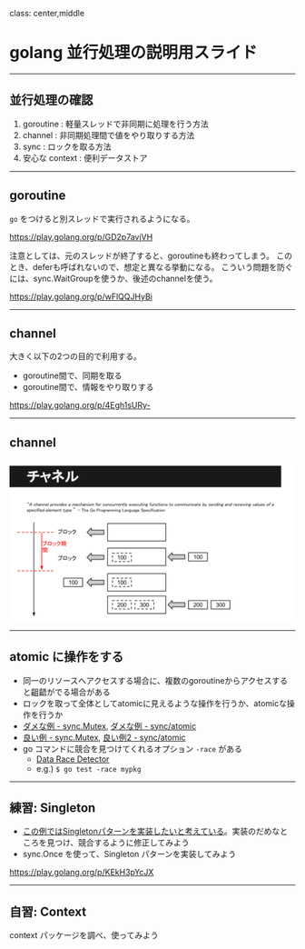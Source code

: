class: center,middle

# golang 並行処理の説明用スライド

---

## 並行処理の確認

1. goroutine      : 軽量スレッドで非同期に処理を行う方法
2. channel        : 非同期処理間で値をやり取りする方法
3. sync           : ロックを取る方法
4. 安心な context : 便利データストア

---

## goroutine

`go` をつけると別スレッドで実行されるようになる。

https://play.golang.org/p/GD2p7avjVH

注意としては、元のスレッドが終了すると、goroutineも終わってしまう。
このとき、deferも呼ばれないので、想定と異なる挙動になる。
こういう問題を防ぐには、sync.WaitGroupを使うか、後述のchannelを使う。

https://play.golang.org/p/wFlQQJHyBi

---

## channel

大きく以下の2つの目的で利用する。
* goroutine間で、同期を取る
* goroutine間で、情報をやり取りする

https://play.golang.org/p/4Egh1sURy-

---

## channel

![](slides/golang-concurrency/channel.svg)

---

## atomic に操作をする

* 同一のリソースへアクセスする場合に、複数のgoroutineからアクセスすると齟齬がでる場合がある
* ロックを取って全体としてatomicに見えるような操作を行うか、atomicな操作を行うか
* [ダメな例 - sync.Mutex](https://play.golang.org/p/3PbZjNn2Eo), [ダメな例 - sync/atomic](https://play.golang.org/p/tEdpP2SWHm)
* [良い例 - sync.Mutex](https://play.golang.org/p/aFsY4xVBVB), [良い例2 - sync/atomic](https://play.golang.org/p/WR-LKqGjwz)
* go コマンドに競合を見つけてくれるオプション `-race` がある
  * [Data Race Detector](https://golang.org/doc/articles/race_detector.html)
  * e.g.) `$ go test -race mypkg`

---


## 練習: Singleton

* [この例ではSingletonパターンを実装したいと考えている](https://play.golang.org/p/RpJDe5AS0_)。実装のだめなところを見つけ、競合するように修正してみよう
* sync.Once を使って、Singleton パターンを実装してみよう

<https://play.golang.org/p/KEkH3pYcJX>

---

## 自習: Context

context パッケージを調べ、使ってみよう

